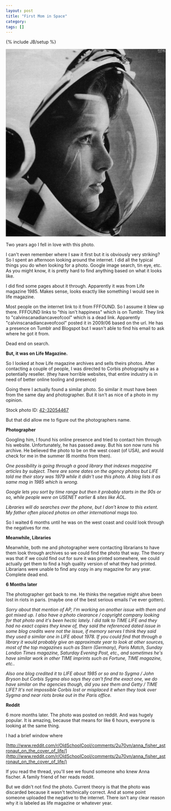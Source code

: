 ```yaml
---
layout: post
title: "First Mom in Space"
category:
tags: []
---
```

{% include JB/setup %}

<img src="/images/anna-fisher-first-mom-in-space.jpg" atl="anna fisher in a spacesuit" class="img-responsive">

Two years ago I fell in love with this photo.

I can't even remember where I saw it first but it is obviously very striking? So I spent an afternoon looking around the internet. I did all the typical things you do when looking for a photo. Google image search, tin eye, etc. As you might know, it is pretty hard to find anything based on what it looks like.

I did find some pages about it through. Apparently it was from Life magazine 1985. Makes sense, looks exactly like something I would see in life magazine.

Most people on the internet link to it from FFFOUND. So I assume it blew up there. FFFOUND links to "this isn't happiness" which is on Tumblr. They link to "calvinscanadiancaveofcool" which is a dead link. Apparently "calvinscanadiancaveofcool" posted it in 2009/06 based on the url. He has a presence on Tumblr and Blogspot but I wasn't able to find his email to ask where he got it from.

Dead end on search.

**But, it was on Life Magazine.**

So I looked at how Life magazine archives and sells theirs photos. After contacting a couple of people, I was directed to Corbis photography as a potentially reseller. (they have horrible websites, that entire industry is in need of better online tooling and presence)

Going there I actually found a similar photo. So similar it must have been from the same day and photographer. But it isn't as nice of a photo in my opinion.

Stock photo ID: [42-32054467](http://www.corbisimages.com/stock-photo/rights-managed/42-32054467/american-astronaut-anna-lee-fisher)

But that did allow me to figure out the photographers name.

**Photographer**

Googling him, I found his online presence and tried to contact him through his website. Unfortunately, he has passed away. But his son now runs his archive. He believed the photo to be on the west coast (of USA), and would check for me in the summer (6 months from then).

*One possibility is going through a good library that indexes magazine articles by subject. There are some dates on the agency photos but LIFE told me their story was 1979 while it didn't use this photo. A blog lists it as same mag in 1985 which is wrong.*

*Google lets you sort by time range but then it probably starts in the 90s or so, while people were on USENET earlier & sites like AOL.*

*Libraries will do searches over the phone, but I don't know to this extent. My father often placed photos on other international mags too.*

So I waited 6 months until he was on the west coast and could look through the negatives for me.

**Meanwhile, Libraries**

Meanwhile, both me and photographer were contacting librarians to have them look through archives so we could find the photo that way. The theory was that if we could find out for sure it was printed somewhere, we could actually get them to find a high quality version of what they had printed. Librarians were unable to find any copy in any magazine for any year. Complete dead end.

**6 Months later**

The photographer got back to me. He thinks the negative might ahve been lost in riots in paris. (maybe one of the best serious emails I've ever gotten).

*Sorry about that mention of AP, I'm working on another issue with them and got mixed up. I also have a photo clearance / copyright company looking for that photo and it's been hectic lately. I did talk to TIME LIFE and they had no exact copies they knew of, they said the referenced dated issue in some blog credits were not the issue, if memory serves I think they said they used a similar one in LIFE about 1978. If you could find that through a library it would probably give an approximate year to look at other sources, most of the top magazines such as Stern (Germany), Paris Match, Sunday London Times magazine, Saturday Evening Post, etc., and sometimes he's have similar work in other TIME imprints such as Fortune, TIME magazine, etc..*

*Also one blog credited it to LIFE about 1985 or so and to Sygma / John Bryson but Corbis Sygma also says they can't find the exact one, we do have similar on the agencies though, did you see them and Getty / TIME LIFE? It's not impossible Corbis lost or misplaced it when they took over Sygma and near riots broke out in the Paris office.*

**Reddit**

6 more months later. The photo was posted on reddit. And was hugely popular. It is amazing, because that means for like 6 hours, everyone is looking at the same thing.

I had a brief window where

[http://www.reddit.com/r/OldSchoolCool/comments/2u70vn/anna_fisher_astronaut_on_the_cover_of_life/](http://www.reddit.com/r/OldSchoolCool/comments/2u70vn/anna_fisher_astronaut_on_the_cover_of_life/)

If you read the thread, you'll see we found someone who knew Anna fischer. A family friend of her reads reddit.

But we didn't not find the photo. Current theory is that the photo was discarded because it wasn't technically correct. And at some point someone uploaded the negative to the internet. There isn't any clear reason why it is labeled as life magazine or whatever year.

